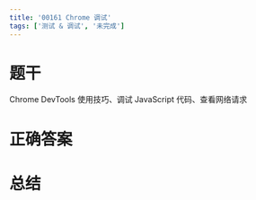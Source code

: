 ```yaml
---
title: '00161 Chrome 调试'
tags: ['测试 & 调试', '未完成']
---
```


# 题干

Chrome DevTools 使用技巧、调试 JavaScript 代码、查看网络请求

# 正确答案



# 总结



<script>
  function func() {

  }
  
</script>